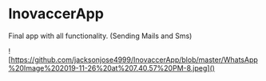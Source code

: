 # InovaccerApp
Final app with all functionality. (Sending Mails and Sms)

![https://github.com/jacksonjose4999/InovaccerApp/blob/master/WhatsApp%20Image%202019-11-26%20at%207.40.57%20PM-8.jpeg]()
